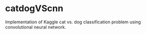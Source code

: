 # catdogVScnn
Implementation of Kaggle cat vs. dog classification problem using convolutional neural network. 
